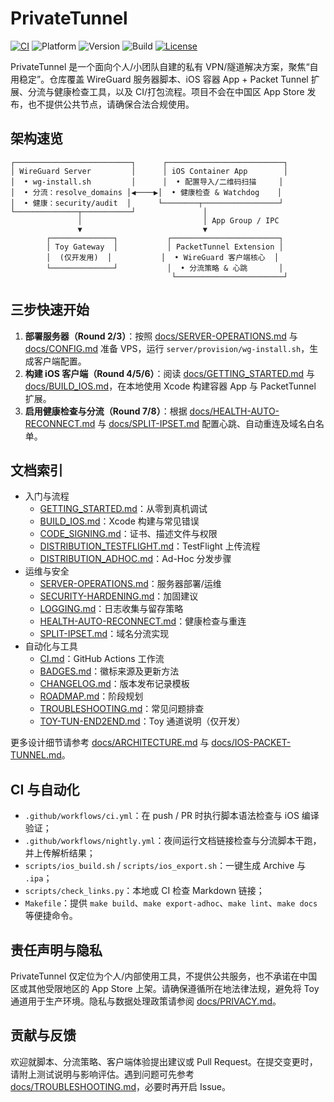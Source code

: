 # PrivateTunnel

[![CI](https://img.shields.io/github/actions/workflow/status/your-org/PrivateTunnel/ci.yml?branch=main&label=CI)](./.github/workflows/ci.yml)
![Platform](https://img.shields.io/badge/platform-iOS%2016%2B-blue)
![Version](https://img.shields.io/badge/version-1.0.0-blue)
![Build](https://img.shields.io/badge/build-1-blue)
[![License](https://img.shields.io/badge/license-MIT-green)](https://opensource.org/licenses/MIT)

PrivateTunnel 是一个面向个人/小团队自建的私有 VPN/隧道解决方案，聚焦“自用稳定”。仓库覆盖 WireGuard 服务器脚本、iOS 容器 App + Packet Tunnel 扩展、分流与健康检查工具，以及 CI/打包流程。项目不会在中国区 App Store 发布，也不提供公共节点，请确保合法合规使用。

## 架构速览

```
┌──────────────────────────┐      ┌──────────────────────────┐
│ WireGuard Server         │      │ iOS Container App        │
│  • wg-install.sh         │      │  • 配置导入/二维码扫描     │
│  • 分流：resolve_domains │◀────▶│  • 健康检查 & Watchdog    │
│  • 健康：security/audit  │      └────────┬─────────────────┘
└──────────────┬───────────┘               │
               │                           │ App Group / IPC
               ▼                           ▼
        ┌──────────────┐           ┌────────────────────────┐
        │ Toy Gateway  │           │ PacketTunnel Extension │
        │  (仅开发用)  │           │  • WireGuard 客户端核心  │
        └──────────────┘           │  • 分流策略 & 心跳       │
                                    └────────────────────────┘
```

## 三步快速开始

1. **部署服务器（Round 2/3）**：按照 [docs/SERVER-OPERATIONS.md](docs/SERVER-OPERATIONS.md) 与 [docs/CONFIG.md](docs/CONFIG.md) 准备 VPS，运行 `server/provision/wg-install.sh`，生成客户端配置。
2. **构建 iOS 客户端（Round 4/5/6）**：阅读 [docs/GETTING_STARTED.md](docs/GETTING_STARTED.md) 与 [docs/BUILD_IOS.md](docs/BUILD_IOS.md)，在本地使用 Xcode 构建容器 App 与 PacketTunnel 扩展。
3. **启用健康检查与分流（Round 7/8）**：根据 [docs/HEALTH-AUTO-RECONNECT.md](docs/HEALTH-AUTO-RECONNECT.md) 与 [docs/SPLIT-IPSET.md](docs/SPLIT-IPSET.md) 配置心跳、自动重连及域名白名单。

## 文档索引

- 入门与流程
  - [GETTING_STARTED.md](docs/GETTING_STARTED.md)：从零到真机调试
  - [BUILD_IOS.md](docs/BUILD_IOS.md)：Xcode 构建与常见错误
  - [CODE_SIGNING.md](docs/CODE_SIGNING.md)：证书、描述文件与权限
  - [DISTRIBUTION_TESTFLIGHT.md](docs/DISTRIBUTION_TESTFLIGHT.md)：TestFlight 上传流程
  - [DISTRIBUTION_ADHOC.md](docs/DISTRIBUTION_ADHOC.md)：Ad-Hoc 分发步骤
- 运维与安全
  - [SERVER-OPERATIONS.md](docs/SERVER-OPERATIONS.md)：服务器部署/运维
  - [SECURITY-HARDENING.md](docs/SECURITY-HARDENING.md)：加固建议
  - [LOGGING.md](docs/LOGGING.md)：日志收集与留存策略
  - [HEALTH-AUTO-RECONNECT.md](docs/HEALTH-AUTO-RECONNECT.md)：健康检查与重连
  - [SPLIT-IPSET.md](docs/SPLIT-IPSET.md)：域名分流实现
- 自动化与工具
  - [CI.md](docs/CI.md)：GitHub Actions 工作流
  - [BADGES.md](docs/BADGES.md)：徽标来源及更新方法
  - [CHANGELOG.md](docs/CHANGELOG.md)：版本发布记录模板
  - [ROADMAP.md](docs/ROADMAP.md)：阶段规划
  - [TROUBLESHOOTING.md](docs/TROUBLESHOOTING.md)：常见问题排查
  - [TOY-TUN-END2END.md](docs/TOY-TUN-END2END.md)：Toy 通道说明（仅开发）

更多设计细节请参考 [docs/ARCHITECTURE.md](docs/ARCHITECTURE.md) 与 [docs/IOS-PACKET-TUNNEL.md](docs/IOS-PACKET-TUNNEL.md)。

## CI 与自动化

- `.github/workflows/ci.yml`：在 push / PR 时执行脚本语法检查与 iOS 编译验证；
- `.github/workflows/nightly.yml`：夜间运行文档链接检查与分流脚本干跑，并上传解析结果；
- `scripts/ios_build.sh` / `scripts/ios_export.sh`：一键生成 Archive 与 `.ipa`；
- `scripts/check_links.py`：本地或 CI 检查 Markdown 链接；
- `Makefile`：提供 `make build`、`make export-adhoc`、`make lint`、`make docs` 等便捷命令。

## 责任声明与隐私

PrivateTunnel 仅定位为个人/内部使用工具，不提供公共服务，也不承诺在中国区或其他受限地区的 App Store 上架。请确保遵循所在地法律法规，避免将 Toy 通道用于生产环境。隐私与数据处理政策请参阅 [docs/PRIVACY.md](docs/PRIVACY.md)。

## 贡献与反馈

欢迎就脚本、分流策略、客户端体验提出建议或 Pull Request。在提交变更时，请附上测试说明与影响评估。遇到问题可先参考 [docs/TROUBLESHOOTING.md](docs/TROUBLESHOOTING.md)，必要时再开启 Issue。

